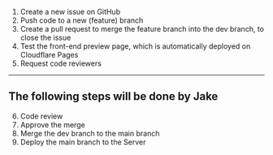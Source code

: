 1. Create a new issue on GitHub
2. Push code to a new (feature) branch
3. Create a pull request to merge the feature branch into the dev branch, to close the issue
4. Test the front-end preview page, which is automatically deployed on Cloudflare Pages
5. Request code reviewers
----------------------------------------
The following steps will be done by Jake
----------------------------------------
6. Code review
7. Approve the merge
8. Merge the dev branch to the main branch
9. Deploy the main branch to the Server